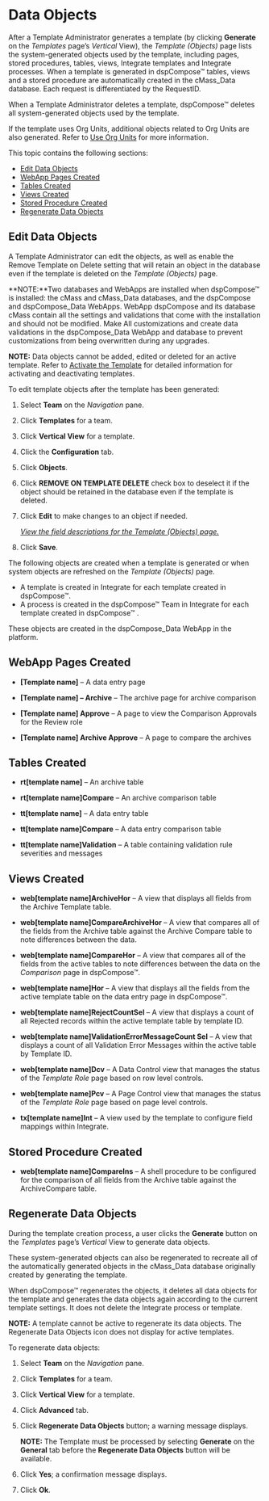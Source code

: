 # Data Objects

After a Template Administrator generates a template (by clicking
**Generate** on the *Templates* page’s *Vertical* View), the *Template
(Objects)* page lists the system-generated objects used by the template,
including pages, stored procedures, tables, views, Integrate templates
and Integrate processes. When a template is generated in dspCompose™
tables, views and a stored procedure are automatically created in the
cMass\_Data database. Each request is differentiated by the RequestID.

When a Template Administrator deletes a template, dspCompose™ deletes
all system-generated objects used by the template.

If the template uses Org Units, additional objects related to Org Units
are also generated. Refer to [Use Org Units](Use_Org_Units.htm) for more
information.

This topic contains the following sections:

  - [Edit Data Objects](#Edit_Data_Objects)
  - [WebApp Pages Created](#WebApp_Pages_Created)
  - [Tables Created](#Tables_Created)
  - [Views Created](#Views_Created)
  - [Stored Procedure Created](#Stored_Procedure_Created)
  - [Regenerate Data Objects](#Regenerate_Data_Objects)

## <span id="Edit_Data_Objects"></span>Edit Data Objects

A Template Administrator can edit the objects, as well as enable the
Remove Template on Delete setting that will retain an object in the
database even if the template is deleted on the *Template (Objects)*
page.

**NOTE:**Two databases and WebApps are installed when dspCompose™ is
installed: the cMass and cMass\_Data databases, and the dspCompose and
dspCompose\_Data WebApps. WebApp dspCompose and its database cMass
contain all the settings and validations that come with the installation
and should not be modified. Make All customizations and create data
validations in the dspCompose\_Data WebApp and database to prevent
customizations from being overwritten during any upgrades.

**NOTE:** Data objects cannot be added, edited or deleted for an active
template. Refer to [Activate the Template](Activate_the_Template.htm)
for detailed information for activating and deactivating templates.

To edit template objects after the template has been generated:

1.  Select **Team** on the *Navigation* pane.

2.  Click **Templates** for a team.

3.  Click **Vertical View** for a template.

4.  Click the **Configuration** tab.

5.  Click **Objects**.

6.  Click **REMOVE ON TEMPLATE DELETE** check box to deselect it if the
    object should be retained in the database even if the template is
    deleted.

7.  Click **Edit** to make changes to an object if needed.
    
    *[View the field descriptions for the Template (Objects)
    page.](../Page_Desc/Template_Objects.htm)*

8.  Click **Save**.

The following objects are created when a template is generated or when
system objects are refreshed on the *Template (Objects)* page.

  - A template is created in Integrate for each template created in
    dspCompose™.
  - A process is created in the dspCompose™ Team in Integrate for each
    template created in dspCompose™ .

These objects are created in the dspCompose\_Data WebApp in the
platform.

## <span id="WebApp_Pages_Created"></span>WebApp Pages Created

  - **\[Template name\]** – A data entry page

  - **\[Template name\] – Archive** – The archive page for archive
    comparison

  - **\[Template name\] Approve** – A page to view the Comparison
    Approvals for the Review role

  - **\[Template name\] Archive Approve** – A page to compare the
    archives

## <span id="Tables_Created"></span>Tables Created

  - **rt\[template name\]** – An archive table

  - **rt\[template name\]Compare** – An archive comparison table

  - **tt\[template name\]** – A data entry table

  - **tt\[template name\]Compare** – A data entry comparison table

  - **tt\[template name\]Validation** – A table containing validation
    rule severities and messages

## <span id="Views_Created"></span>Views Created

  - **web\[template name\]ArchiveHor** – A view that displays all fields
    from the Archive Template table.

  - **web\[template name\]CompareArchiveHor** – A view that compares all
    of the fields from the Archive table against the Archive Compare
    table to note differences between the data.

  - **web\[template name\]CompareHor** – A view that compares all of the
    fields from the active tables to note differences between the data
    on the <span style="font-style: italic;">Comparison</span> page in
    dspCompose™.

  - **web\[template name\]Hor** – A view that displays all the fields
    from the active template table on the data entry page in
    dspCompose™.

  - **web\[template name\]RejectCountSel** – A view that displays a
    count of all Rejected records within the active template table by
    template ID.

  - **web\[template name\]ValidationErrorMessageCount Sel** – A view
    that displays a count of all Validation Error Messages within the
    active table by Template ID.

  - **web\[template name\]Dcv** – A Data Control view that manages the
    status of the <span style="font-style: italic;">Template Role</span>
    page based on row level controls.

  - **web\[template name\]Pcv** – A Page Control view that manages the
    status of the <span style="font-style: italic;">Template Role</span>
    page based on page level controls.

  - **tx\[template name\]Int** – A view used by the template to
    configure field mappings within Integrate.

## <span id="Stored_Procedure_Created"></span>Stored Procedure Created

  - **web\[template name\]CompareIns** – A shell procedure to be
    configured for the comparison of all fields from the Archive table
    against the ArchiveCompare table.

## <span id="Regenerate_Data_Objects"></span>Regenerate Data Objects

During the template creation process, a user clicks the **Generate**
button on the *Templates* page’s *Vertical* View to generate data
objects.

These system-generated objects can also be regenerated to recreate all
of the automatically generated objects in the cMass\_Data database
originally created by generating the template.

When dspCompose™ regenerates the objects, it deletes all data objects
for the template and generates the data objects again according to the
current template settings. It does not delete the Integrate process or
template.

**NOTE:** A template cannot be active to regenerate its data objects.
The Regenerate Data Objects icon does not display for active templates.

To regenerate data objects:

1.  Select **Team** on the *Navigation* pane.

2.  Click **Templates** for a team.

3.  Click **Vertical View** for a template.

4.  Click **Advanced** tab.

5.  Click **Regenerate Data Objects** button; a warning message
    displays.
    
    **NOTE:** The Template must be processed by selecting **Generate**
    on the **General** tab before the **Regenerate Data Objects** button
    will be available.

6.  Click **Yes**; a confirmation message displays.

7.  Click **Ok**.
